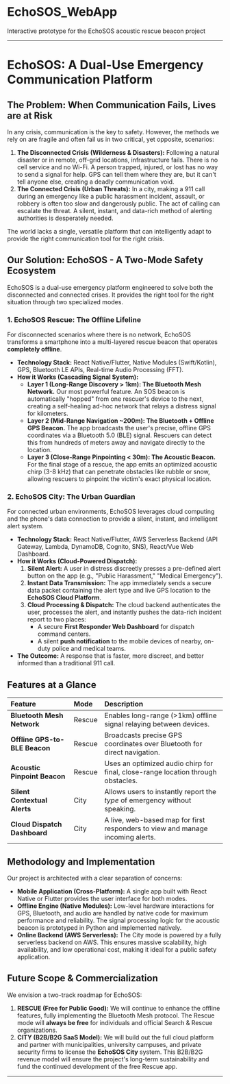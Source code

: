 # EchoSOS_WebApp
Interactive prototype for the EchoSOS acoustic rescue beacon project

---

# EchoSOS: A Dual-Use Emergency Communication Platform

## The Problem: When Communication Fails, Lives are at Risk

In any crisis, communication is the key to safety. However, the methods we rely on are fragile and often fail us in two critical, yet opposite, scenarios:

1.  **The Disconnected Crisis (Wilderness & Disasters):** Following a natural disaster or in remote, off-grid locations, infrastructure fails. There is no cell service and no Wi-Fi. A person trapped, injured, or lost has no way to send a signal for help. GPS can tell them where they are, but it can't tell anyone else, creating a deadly communication void.
2.  **The Connected Crisis (Urban Threats):** In a city, making a 911 call during an emergency like a public harassment incident, assault, or robbery is often too slow and dangerously public. The act of calling can escalate the threat. A silent, instant, and data-rich method of alerting authorities is desperately needed.

The world lacks a single, versatile platform that can intelligently adapt to provide the right communication tool for the right crisis.

## Our Solution: EchoSOS - A Two-Mode Safety Ecosystem

EchoSOS is a dual-use emergency platform engineered to solve both the disconnected and connected crises. It provides the right tool for the right situation through two specialized modes.

### 1. EchoSOS Rescue: The Offline Lifeline

For disconnected scenarios where there is no network, EchoSOS transforms a smartphone into a multi-layered rescue beacon that operates **completely offline**.

*   **Technology Stack:** React Native/Flutter, Native Modules (Swift/Kotlin), GPS, Bluetooth LE APIs, Real-time Audio Processing (FFT).
*   **How it Works (Cascading Signal System):**
    *   **Layer 1 (Long-Range Discovery > 1km): The Bluetooth Mesh Network.** Our most powerful feature. An SOS beacon is automatically "hopped" from one rescuer's device to the next, creating a self-healing ad-hoc network that relays a distress signal for kilometers.
    *   **Layer 2 (Mid-Range Navigation ~200m): The Bluetooth + Offline GPS Beacon.** The app broadcasts the user's precise, offline GPS coordinates via a Bluetooth 5.0 (BLE) signal. Rescuers can detect this from hundreds of meters away and navigate directly to the location.
    *   **Layer 3 (Close-Range Pinpointing < 30m): The Acoustic Beacon.** For the final stage of a rescue, the app emits an optimized acoustic chirp (3-8 kHz) that can penetrate obstacles like rubble or snow, allowing rescuers to pinpoint the victim's exact physical location.

### 2. EchoSOS City: The Urban Guardian

For connected urban environments, EchoSOS leverages cloud computing and the phone's data connection to provide a silent, instant, and intelligent alert system.

*   **Technology Stack:** React Native/Flutter, AWS Serverless Backend (API Gateway, Lambda, DynamoDB, Cognito, SNS), React/Vue Web Dashboard.
*   **How it Works (Cloud-Powered Dispatch):**
    1.  **Silent Alert:** A user in distress discreetly presses a pre-defined alert button on the app (e.g., "Public Harassment," "Medical Emergency").
    2.  **Instant Data Transmission:** The app immediately sends a secure data packet containing the alert type and live GPS location to the **EchoSOS Cloud Platform**.
    3.  **Cloud Processing & Dispatch:** The cloud backend authenticates the user, processes the alert, and instantly pushes the data-rich incident report to two places:
        *   A secure **First Responder Web Dashboard** for dispatch command centers.
        *   A silent **push notification** to the mobile devices of nearby, on-duty police and medical teams.
*   **The Outcome:** A response that is faster, more discreet, and better informed than a traditional 911 call.

## Features at a Glance

| Feature | Mode | Description |
| :--- | :--- | :--- |
| **Bluetooth Mesh Network** | Rescue | Enables long-range (>1km) offline signal relaying between devices. |
| **Offline GPS-to-BLE Beacon** | Rescue | Broadcasts precise GPS coordinates over Bluetooth for direct navigation. |
| **Acoustic Pinpoint Beacon** | Rescue | Uses an optimized audio chirp for final, close-range location through obstacles. |
| **Silent Contextual Alerts**| City | Allows users to instantly report the *type* of emergency without speaking. |
| **Cloud Dispatch Dashboard**| City | A live, web-based map for first responders to view and manage incoming alerts. |

## Methodology and Implementation

Our project is architected with a clear separation of concerns:

-   **Mobile Application (Cross-Platform):** A single app built with React Native or Flutter provides the user interface for both modes.
-   **Offline Engine (Native Modules):** Low-level hardware interactions for GPS, Bluetooth, and audio are handled by native code for maximum performance and reliability. The signal processing logic for the acoustic beacon is prototyped in Python and implemented natively.
-   **Online Backend (AWS Serverless):** The City mode is powered by a fully serverless backend on AWS. This ensures massive scalability, high availability, and low operational cost, making it ideal for a public safety application.

## Future Scope & Commercialization

We envision a two-track roadmap for EchoSOS:

1.  **RESCUE (Free for Public Good):** We will continue to enhance the offline features, fully implementing the Bluetooth Mesh protocol. The Rescue mode will **always be free** for individuals and official Search & Rescue organizations.
2.  **CITY (B2B/B2G SaaS Model):** We will build out the full cloud platform and partner with municipalities, university campuses, and private security firms to license the **EchoSOS City** system. This B2B/B2G revenue model will ensure the project's long-term sustainability and fund the continued development of the free Rescue app.

---
